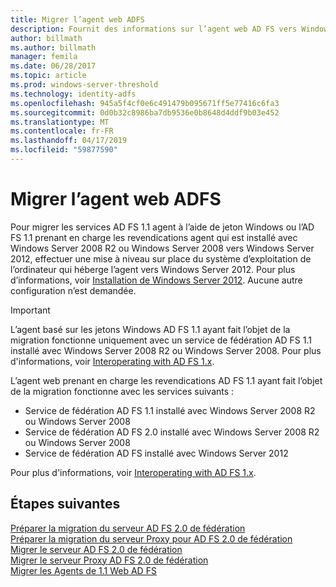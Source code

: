 ```yaml
---
title: Migrer l’agent web ADFS
description: Fournit des informations sur l’agent web AD FS vers Windows Server 2012.
author: billmath
ms.author: billmath
manager: femila
ms.date: 06/28/2017
ms.topic: article
ms.prod: windows-server-threshold
ms.technology: identity-adfs
ms.openlocfilehash: 945a5f4cf0e6c491479b095671ff5e77416c6fa3
ms.sourcegitcommit: 0d0b32c8986ba7db9536e0b8648d4ddf9b03e452
ms.translationtype: MT
ms.contentlocale: fr-FR
ms.lasthandoff: 04/17/2019
ms.locfileid: "59877590"
---
```

# <a name="migrate-the-ad-fs-web-agent"></a>Migrer l’agent web ADFS

Pour migrer les services AD FS 1.1 agent à l’aide de jeton Windows ou l’AD FS 1.1 prenant en charge les revendications agent qui est installé avec Windows Server 2008 R2 ou Windows Server 2008 vers Windows Server 2012, effectuer une mise à niveau sur place du système d’exploitation de l’ordinateur qui héberge l’agent vers Windows Server 2012. Pour plus d’informations, voir [Installation de Windows Server 2012](https://technet.microsoft.com/library/jj134246.aspx). Aucune autre configuration n’est demandée.  
  
> [!IMPORTANT]
>  L’agent basé sur les jetons Windows AD FS 1.1 ayant fait l’objet de la migration fonctionne uniquement avec un service de fédération AD FS 1.1 installé avec Windows Server 2008 R2 ou Windows Server 2008. Pour plus d'informations, voir [Interoperating with AD FS 1.x](Interoperating-with-AD-FS-1.x.md).  
>   
>  L’agent web prenant en charge les revendications AD FS 1.1 ayant fait l’objet de la migration fonctionne avec les services suivants :  
>   
>  -   Service de fédération AD FS 1.1 installé avec Windows Server 2008 R2 ou Windows Server 2008  
> -   Service de fédération AD FS 2.0 installé avec Windows Server 2008 R2 ou Windows Server 2008  
> -   Service de fédération AD FS installé avec Windows Server 2012  
>   
>  Pour plus d'informations, voir [Interoperating with AD FS 1.x](Interoperating-with-AD-FS-1.x.md).  
  
  
## <a name="next-steps"></a>Étapes suivantes
 [Préparer la migration du serveur AD FS 2.0 de fédération](prepare-to-migrate-ad-fs-fed-server.md)   
 [Préparer la migration du serveur Proxy pour AD FS 2.0 de fédération](prepare-to-migrate-ad-fs-fed-proxy.md)   
 [Migrer le serveur AD FS 2.0 de fédération](migrate-the-ad-fs-fed-server.md)   
 [Migrer le serveur Proxy AD FS 2.0 de fédération](migrate-the-ad-fs-2-fed-server-proxy.md)   
 [Migrer les Agents de 1.1 Web AD FS](migrate-the-ad-fs-web-agent.md)